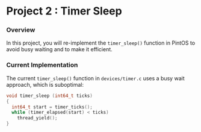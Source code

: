# Project 2 : Timer Sleep

### Overview
In this project, you will re-implement the `timer_sleep()` function in PintOS to avoid busy waiting and to make it efficient.

### Current Implementation
The current `timer_sleep()` function in `devices/timer.c` uses a busy wait approach, which is suboptimal:

```c
void timer_sleep (int64_t ticks)
{
  int64_t start = timer_ticks();
  while (timer_elapsed(start) < ticks)
    thread_yield();
}
```
<!-- ## My solution

### thread.h 
struct thread has been  -->
